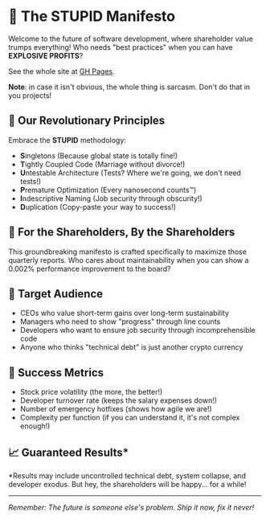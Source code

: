 # 🚀 The STUPID Manifesto

Welcome to the future of software development, where shareholder value trumps everything! Who needs "best practices" when you can have **EXPLOSIVE PROFITS**?

See the whole site at [GH Pages](https://enolive.github.io/stupid-manifesto/).

**Note**: in case it isn't obvious, the whole thing is sarcasm. Don't do that in you projects!

## 🤑 Our Revolutionary Principles

Embrace the **STUPID** methodology:

- **S**ingletons (Because global state is totally fine!)
- **T**ightly Coupled Code (Marriage without divorce!)
- **U**ntestable Architecture (Tests? Where we're going, we don't need tests!)
- **P**remature Optimization (Every nanosecond counts™)
- **I**ndescriptive Naming (Job security through obscurity!)
- **D**uplication (Copy-paste your way to success!)

## 💼 For the Shareholders, By the Shareholders

This groundbreaking manifesto is crafted specifically to maximize those quarterly reports. Who cares about maintainability when you can show a 0.002% performance improvement to the board?

## 🎯 Target Audience

- CEOs who value short-term gains over long-term sustainability
- Managers who need to show "progress" through line counts
- Developers who want to ensure job security through incomprehensible code
- Anyone who thinks "technical debt" is just another crypto currency

## 🌟 Success Metrics

- Stock price volatility (the more, the better!)
- Developer turnover rate (keeps the salary expenses down!)
- Number of emergency hotfixes (shows how agile we are!)
- Complexity per function (if you can understand it, it's not complex enough!)

## 📈 Guaranteed Results*

*Results may include uncontrolled technical debt, system collapse, and developer exodus. But hey, the shareholders will be happy... for a while!

---
*Remember: The future is someone else's problem. Ship it now, fix it never!*